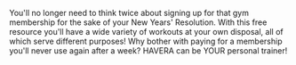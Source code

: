You'll no longer need to think twice about signing up for that gym membership for the sake of your New Years' Resolution. With this free resource you'll have a wide variety of workouts at your own disposal, all of which serve different purposes! Why bother with paying for a membership you'll never use again after a week? HAVERA can be YOUR personal trainer!

